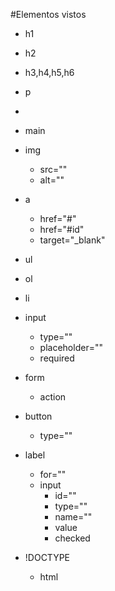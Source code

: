 #Elementos vistos

  - h1 
  - h2
  - h3,h4,h5,h6

  - p

  - <!-- -->

  - main

  - img
    - src=""
    - alt=""

  - a
    - href="#"
    - href="#id"
    - target="_blank"

  - ul
  - ol
  - li

  - input
    - type=""
    - placeholder=""
    - required

  - form
    - action
  
  - button
    - type=""

  - label
    - for=""
    - input 
      - id="" 
      - type=""
      - name=""
      - value
      - checked
  
  - !DOCTYPE
    - html
